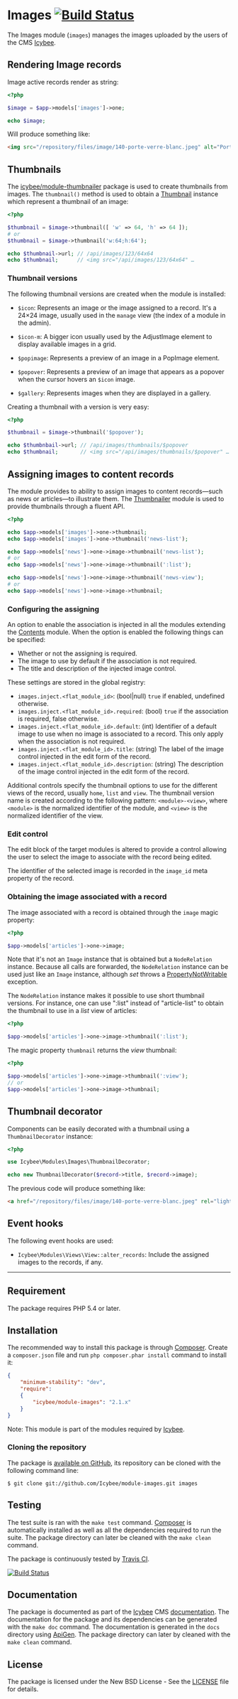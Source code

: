 # Images [![Build Status](https://travis-ci.org/Icybee/module-images.png?branch=2.1)](https://travis-ci.org/Icybee/module-images)

The Images module (`images`) manages the images uploaded by the users of the
CMS [Icybee](http://icybee.org/).





## Rendering Image records

Image active records render as string:

```php
<?php

$image = $app->models['images']->one;

echo $image;
```

Will produce something like:

```html
<img src="/repository/files/image/140-porte-verre-blanc.jpeg" alt="Porte verre" width="484" height="518" data-nid="140" />
```





## Thumbnails

The [icybee/module-thumbnailer][] package is used to create thumbnails from images. The
`thumbnail()` method is used to obtain a [Thumbnail][] instance which represent a thumbnail of an
image:

```php
<?php

$thumbnail = $image->thumbnail([ 'w' => 64, 'h' => 64 ]);
# or
$thumbnail = $image->thumbnail('w:64;h:64');

echo $thumbnail->url; // /api/images/123/64x64
echo $thumbnail;      // <img src="/api/images/123/64x64" …
```





### Thumbnail versions

The following thumbnail versions are created when the module is installed:

- `$icon`: Represents an image or the image assigned to a record. It's a 24×24 image,
usually used in the `manage` view (the index of a module in the admin).

- `$icon-m`: A bigger icon usually used by the AdjustImage element to display available images
in a grid.

- `$popimage`: Represents a preview of an image in a PopImage element.

- `$popover`: Represents a preview of an image that appears as a popover when the cursor
hovers an `$icon` image.

- `$gallery`: Represents images when they are displayed in a gallery.

Creating a thumbnail with a version is very easy:

```php
<?php

$thumbnail = $image->thumbnail('$popover');

echo $thumbnbail->url; // /api/images/thumbnails/$popover
echo $thumbnail;       // <img src="/api/images/thumbnails/$popover" …
```





## Assigning images to content records

The module provides to ability to assign images to content records—such as news or articles—to
illustrate them. The [Thumbnailer](https://github.com/Icybee/module-thumbnailer)
module is used to provide thumbnails through a fluent API.

```php
<?php

echo $app->models['images']->one->thumbnail;
echo $app->models['images']->one->thumbnail('news-list');

echo $app->models['news']->one->image->thumbnail('news-list');
# or
echo $app->models['news']->one->image->thumbnail(':list');

echo $app->models['news']->one->image->thumbnail('news-view');
# or
echo $app->models['news']->one->image->thumbnail;
```





### Configuring the assigning

An option to enable the association is injected in all the modules extending the [Contents](https://github.com/Icybee/module-contents) module.
When the option is enabled the following things can be specified:

- Whether or not the assigning is required.
- The image to use by default if the association is not required.
- The title and description of the injected image control.

These settings are stored in the global registry:

- `images.inject.<flat_module_id>`: (bool|null) `true` if enabled, undefined otherwise.
- `images.inject.<flat_module_id>.required`: (bool) `true` if the association is required,
false otherwise.
- `images.inject.<flat_module_id>.default`: (int) Identifier of a default image to use
when no image is associated to a record. This only apply when the association is not required.
- `images.inject.<flat_module_id>.title`: (string) The label of the image control injected
in the edit form of the record.
- `images.inject.<flat_module_id>.description`: (string) The description of the image
control injected in the edit form of the record.

Additional controls specify the thumbnail options to use for the different views of the record,
usually `home`, `list` and `view`. The thumbnail version name is created according to the following
pattern: `<module>-<view>`, where `<module>` is the normalized identifier of the module, and
`<view>` is the normalized identifier of the view.





### Edit control

The edit block of the target modules is altered to provide a control allowing the user to select
the image to associate with the record being edited.

The identifier of the selected image is recorded in the `image_id` meta property of the record.





### Obtaining the image associated with a record

The image associated with a record is obtained through the `image` magic property:

```php
<?php

$app->models['articles']->one->image;
```

Note that it's not an `Image` instance that is obtained but a `NodeRelation` instance. Because
all calls are forwarded, the `NodeRelation` instance can be used just like an `Image` instance,
although _set_ throws a [PropertyNotWritable](http://icanboogie.org/docs/class-ICanBoogie.PropertyNotWritable.html)
exception.

The `NodeRelation` instance makes it possible to use short thumbnail versions. For instance, one
can use ":list" instead of "article-list" to obtain the thumbnail to use in a _list_ view of
articles:

```php
<?php 

$app->models['articles']->one->image->thumbnail(':list');
```

The magic property `thumbnail` returns the _view_ thumbnail:

```php
<?php 

$app->models['articles']->one->image->thumbnail(':view');
// or
$app->models['articles']->one->image->thumbnail;
```





## Thumbnail decorator

Components can be easily decorated with a thumbnail using a `ThumbnailDecorator` instance:

```php
<?php

use Icybee\Modules\Images\ThumbnailDecorator;

echo new ThumbnailDecorator($record->title, $record->image);
```

The previous code will produce something like:

```html
<a href="/repository/files/image/140-porte-verre-blanc.jpeg" rel="lightbox[thumbnail-decorator]"><img width="24" height="24" data-popover-image="/api/images/140/thumbnails/$popover" class="thumbnail thumbnail--icon" alt="" src="/api/images/140/thumbnails/$icon"></a> My record title
```





## Event hooks

The following event hooks are used:

- `Icybee\Modules\Views\View::alter_records`: Include the assigned images to the records, if any.





----------





## Requirement

The package requires PHP 5.4 or later.





## Installation

The recommended way to install this package is through [Composer](http://getcomposer.org/).
Create a `composer.json` file and run `php composer.phar install` command to install it:

```json
{
	"minimum-stability": "dev",
	"require":
	{
		"icybee/module-images": "2.1.x"
	}
}
```

Note: This module is part of the modules required by [Icybee](http://icybee.org/).





### Cloning the repository

The package is [available on GitHub](https://github.com/Icybee/module-images), its repository can be
cloned with the following command line:

	$ git clone git://github.com/Icybee/module-images.git images





## Testing

The test suite is ran with the `make test` command. [Composer](http://getcomposer.org/) is
automatically installed as well as all the dependencies required to run the suite. The package
directory can later be cleaned with the `make clean` command.

The package is continuously tested by [Travis CI](http://about.travis-ci.org/).

[![Build Status](https://travis-ci.org/Icybee/module-images.png?branch=2.1)](https://travis-ci.org/Icybee/module-images)





## Documentation

The package is documented as part of the [Icybee](http://icybee.org/) CMS
[documentation](http://icybee.org/docs/). The documentation for the package and its
dependencies can be generated with the `make doc` command. The documentation is generated in
the `docs` directory using [ApiGen](http://apigen.org/). The package directory can later by
cleaned with the `make clean` command.





## License

The package is licensed under the New BSD License - See the [LICENSE](LICENSE) file for details.





[icybee/module-thumbnailer]: https://github.com/Icybee/module-thumbnailer
[Thumbnail]: http://api.icybee.org/class-Icybee.Modules.Images.Thumbnail.html
